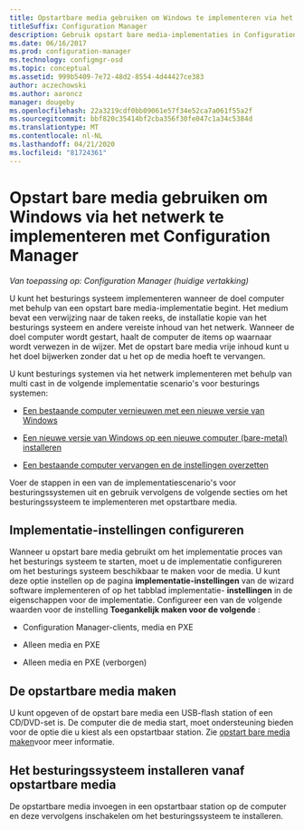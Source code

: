 ```yaml
---
title: Opstartbare media gebruiken om Windows te implementeren via het netwerk
titleSuffix: Configuration Manager
description: Gebruik opstart bare media-implementaties in Configuration Manager om het besturings systeem te implementeren wanneer de doel computer wordt gestart.
ms.date: 06/16/2017
ms.prod: configuration-manager
ms.technology: configmgr-osd
ms.topic: conceptual
ms.assetid: 999b5409-7e72-48d2-8554-4d44427ce383
author: aczechowski
ms.author: aaroncz
manager: dougeby
ms.openlocfilehash: 22a3219cdf0bb09061e57f34e52ca7a061f55a2f
ms.sourcegitcommit: bbf820c35414bf2cba356f30fe047c1a34c5384d
ms.translationtype: MT
ms.contentlocale: nl-NL
ms.lasthandoff: 04/21/2020
ms.locfileid: "81724361"
---
```

# <a name="use-bootable-media-to-deploy-windows-over-the-network-with-configuration-manager"></a>Opstart bare media gebruiken om Windows via het netwerk te implementeren met Configuration Manager

*Van toepassing op: Configuration Manager (huidige vertakking)*

U kunt het besturings systeem implementeren wanneer de doel computer met behulp van een opstart bare media-implementatie begint. Het medium bevat een verwijzing naar de taken reeks, de installatie kopie van het besturings systeem en andere vereiste inhoud van het netwerk. Wanneer de doel computer wordt gestart, haalt de computer de items op waarnaar wordt verwezen in de wijzer. Met de opstart bare media vrije inhoud kunt u het doel bijwerken zonder dat u het op de media hoeft te vervangen.

U kunt besturings systemen via het netwerk implementeren met behulp van multi cast in de volgende implementatie scenario's voor besturings systemen:

-   [Een bestaande computer vernieuwen met een nieuwe versie van Windows](refresh-an-existing-computer-with-a-new-version-of-windows.md)

-   [Een nieuwe versie van Windows op een nieuwe computer (bare-metal) installeren](install-new-windows-version-new-computer-bare-metal.md)  

-   [Een bestaande computer vervangen en de instellingen overzetten](replace-an-existing-computer-and-transfer-settings.md)  

Voer de stappen in een van de implementatiescenario's voor besturingssystemen uit en gebruik vervolgens de volgende secties om het besturingssysteem te implementeren met opstartbare media.  

## <a name="configure-deployment-settings"></a>Implementatie-instellingen configureren  
Wanneer u opstart bare media gebruikt om het implementatie proces van het besturings systeem te starten, moet u de implementatie configureren om het besturings systeem beschikbaar te maken voor de media. U kunt deze optie instellen op de pagina **implementatie-instellingen** van de wizard software implementeren of op het tabblad implementatie- **instellingen** in de eigenschappen voor de implementatie. Configureer een van de volgende waarden voor de instelling **Toegankelijk maken voor de volgende** :

-   Configuration Manager-clients, media en PXE

-   Alleen media en PXE

-   Alleen media en PXE (verborgen)

## <a name="create-the-bootable-media"></a>De opstartbare media maken
U kunt opgeven of de opstart bare media een USB-flash station of een CD/DVD-set is. De computer die de media start, moet ondersteuning bieden voor de optie die u kiest als een opstartbaar station. Zie [opstart bare media maken](create-bootable-media.md)voor meer informatie.  

##  <a name="install-the-operating-system-from--bootable-media"></a><a name="BKMK_Deploy"></a> Het besturingssysteem installeren vanaf opstartbare media  
De opstartbare media invoegen in een opstartbaar station op de computer en deze vervolgens inschakelen om het besturingssysteem te installeren.

